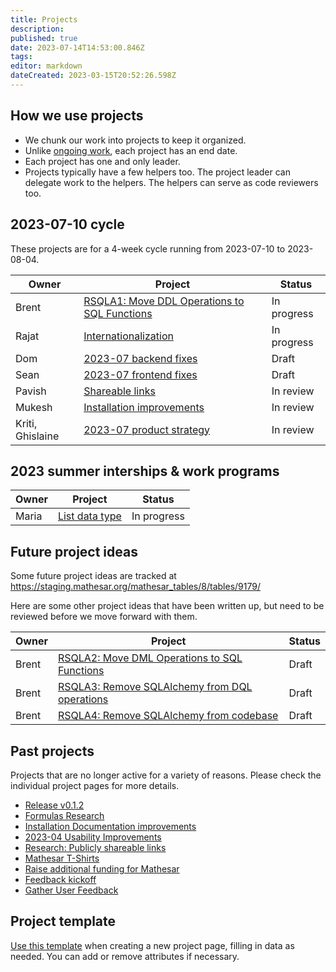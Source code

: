 ```yaml
---
title: Projects
description: 
published: true
date: 2023-07-14T14:53:00.846Z
tags: 
editor: markdown
dateCreated: 2023-03-15T20:52:26.598Z
---
```


## How we use projects

- We chunk our work into projects to keep it organized.
- Unlike [ongoing work](/team/responsibilities.md), each project has an end date.
- Each project has one and only leader.
- Projects typically have a few helpers too. The project leader can delegate work to the helpers. The helpers can serve as code reviewers too.

## 2023-07-10 cycle
These projects are for a 4-week cycle running from 2023-07-10 to 2023-08-04.

| Owner     | Project | Status |
| --        | -- | -- |
| Brent     | [RSQLA1: Move DDL Operations to SQL Functions](./projects/sql-ddl-operations.md) | In progress |
| Rajat     | [Internationalization](./projects/internationalization.md) | In progress |
| Dom    		| [2023-07 backend fixes](./projects/2023-07-backend-fixes) | Draft |
| Sean      | [2023-07 frontend fixes](./projects/2023-07-frontend-fixes.md) | Draft |
| Pavish | [Shareable links](./projects/shareable-links-implementation) | In review |
| Mukesh    | [Installation improvements](./projects/installation-improvements.md) | In review |
| Kriti, Ghislaine | [2023-07 product strategy](/en/projects/2023-07-product-strategy) | In review |

## 2023 summer interships & work programs

| Owner     | Project | Status |
| --        | -- | -- |
| Maria     | [List data type](https://wiki.mathesar.org/en/projects/list-datatype) | In progress |

## Future project ideas
Some future project ideas are tracked at https://staging.mathesar.org/mathesar_tables/8/tables/9179/

Here are some other project ideas that have been written up, but need to be reviewed before we move forward with them.

| Owner     | Project | Status |
| --        | -- | -- |
| Brent     | [RSQLA2: Move DML Operations to SQL Functions](./projects/sql-dml-operations.md) | Draft |
| Brent     | [RSQLA3: Remove SQLAlchemy from DQL operations](./projects/sql-dql-operations.md) | Draft |
| Brent     | [RSQLA4: Remove SQLAlchemy from codebase](./projects/sql-alchemy-remove.md) | Draft |

## Past projects
Projects that are no longer active for a variety of reasons. Please check the individual project pages for more details.

- [Release v0.1.2](./projects/release-0-1-2)
- [Formulas Research](./projects/formulas-research.md)
- [Installation Documentation improvements](./projects/installation-documentation-improvements)
- [2023-04 Usability Improvements](./projects/2023-04-usability-improvements.md)
- [Research: Publicly shareable links](./projects/public-links-research)
- [Mathesar T-Shirts](https://wiki.mathesar.org/en/projects/t-shirts)
- [Raise additional funding for Mathesar](./projects/funding.md)
- [Feedback kickoff](./projects/user-feedback-kickoff.md)
- [Gather User Feedback](./projects/gather-user-feedback)

## Project template
[Use this template](/projects/template) when creating a new project page, filling in data as needed. You can add or remove attributes if necessary.
